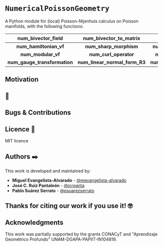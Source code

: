 
# `NumericalPoissonGeometry`
A Python module for (local) Poisson-Nijenhuis calculus on Poisson manifolds, with the following functions:

| **num_bivector_field**        | **num_bivector_to_matrix**    | **num_poisson_bracket**           |
|:-----------------------------:|:-----------------------------:|:---------------------------------:|
| **num_hamiltonian_vf**        | **num_sharp_morphism**        | **num_coboundary_operator**       |
| **num_modular_vf**            | **num_curl_operator**         | **num_one_forms_bracket**         |
| **num_gauge_transformation**  | **num_linear_normal_form_R3** | **num_flaschka_ratiu_bivector**   |

<!--
This repository accompanies our paper ['On Computational Poisson Geometry I: Symbolic Foundations'](https://arxiv.org/abs/1912.01746).
-->

<!-- For more information you can read the [wiki](https://github.com/mevangelista-alvarado/poisson_geometry/wiki) this project. or the our [documentation]()-->

## Motivation
<!--
Some of the functions in this module have been used to obtain the results in these articles:

 * L.  C.  Garcia-Naranjo,  P.  Suárez-Serrato & R.  Vera, <br/>
 [Poisson Structures on Smooth 4-Manifolds](https://link.springer.com/article/10.1007/s11005-015-0792-8), <br/> 
   Lett. Math. Phys. 105, 1533-1550 (2015)
   
 * P. Suárez-Serrato & J. Torres-Orozco, <br/>
 [Poisson Structures on Wrinkled Fibrations](https://link.springer.com/article/10.1007/s40590-015-0072-8),  <br/>
   Bol. Soc.Mat. Mex. 22, 263-280 (2016)
   
 * P. Suárez-Serrato, J. Torres Orozco, & R. Vera, <br/>
 [Poisson and Near-Symplectic Structures on Generalized Wrinkled Fibrations in Dimension 6](https://link.springer.com/article/10.1007/s10455-019-09651-2),  <br/>
   Ann. Glob. Anal. Geom. (2019) 55, 777-804 (2019)
   
 * M. Evangelista-Alvarado, P. Suárez-Serrato, J. Torres-Orozco & R. Vera, <br/>
 [On Bott-Morse Foliations and their Poisson Structures in Dimension 3](http://journalofsingularities.org/volume19/article2.html),  <br/>
   Journal of Singularities 19, 19-33 (2019)
-->

## 🚀
<!--- #### Testing: --->
<!-- Solo borrar esto
 * __Run our tutorial on Colab__ [English](https://colab.research.google.com/drive/1XYcaJQ29XwkblXQOYumT1s8_00bHUEKZ) / [Castellano](https://colab.research.google.com/drive/1F9I2TcrhSz0zRZSuALEWldxgw-AL6pOK)
   
 * __Run on your local machine__
   * Clone this repository on your local machine.
   * Open a terminal with the path where you clone this repository.
   * Create a virtual environment,(see this [link](https://gist.github.com/mevangelista-alvarado/8ee2fd663e7446e543fc04eacce0f303))
   * Install the requirements:
      ```
      (venv_name) C:Users/dekstop/poisson$ pip install poissongeometry
      ```
   * Open python terminal to start:
      ```
      (venv_name) C:Users/dekstop/poisson$ python
      ```
   * Import PoissonGeometry class
      ```
      >>> from poisson.poisson import PoissonGeometry
      ```	 
<!--  * Testing the class.
	   For example we want convert to matriz the bivector <a href="https://www.codecogs.com/eqnedit.php?latex=$$\pi=x_{3}\frac{\partial}{\partial&space;x_{1}}\wedge\frac{\partial}{\partial&space;x_{2}}&space;-&space;x_{2}\frac{\partial}{\partial&space;x_{1}}\wedge\frac{\partial}{\partial&space;x_{3}}&space;&plus;&space;x_{1}\frac{\partial}{\partial&space;x_{2}}\wedge\frac{\partial}{\partial&space;x_{3}}$$" target="_blank"><img src="https://latex.codecogs.com/gif.latex?$$\pi=x_{3}\frac{\partial}{\partial&space;x_{1}}\wedge\frac{\partial}{\partial&space;x_{2}}&space;-&space;x_{2}\frac{\partial}{\partial&space;x_{1}}\wedge\frac{\partial}{\partial&space;x_{3}}&space;&plus;&space;x_{1}\frac{\partial}{\partial&space;x_{2}}\wedge\frac{\partial}{\partial&space;x_{3}}$$" title="$$\pi=x_{3}\frac{\partial}{\partial x_{1}}\wedge\frac{\partial}{\partial x_{2}} - x_{2}\frac{\partial}{\partial x_{1}}\wedge\frac{\partial}{\partial x_{3}} + x_{1}\frac{\partial}{\partial x_{2}}\wedge\frac{\partial}{\partial x_{3}}$$" /></a>
	   then <a href="https://www.codecogs.com/eqnedit.php?latex=\pi" target="_blank"><img src="https://latex.codecogs.com/gif.latex?\pi" title="\pi" /></a> is equivalent to ```{(1,2): 'x3', (1,3): '-x2', (2,3): 'x1'}``` in this class.
	   ```
	   >>> from poisson import PoissonGeometry
	   >>> # We instantiate the Poisson class for dimension 3
	   >>> pg = PoissonGeometry(3)
	   >>> pg.bivector_to_matrix({(1,2): 'x3', (1,3): '-x2', (2,3): 'x1'})
	   Matrix([
	   [  0,  x3, -x2],
	   [-x3,   0,  x1],
	   [ x2, -x1,   0]])
	   ```
		
		This function has an option for output is in latex format string, for this, we change the flag latex_format to True (its default value is False) as shown below.
		
		```
		 >>> print(pg.bivector_to_matrix({(1,2): 'x3', (1,3): '-x2', (2,3): 'x1'}, latex_format=True))
		   \left[\begin{array}{ccc}0 & x_{3} & - x_{2}\\- x_{3} & 0 & x_{1}\\x_{2} & - x_{1} & 0\end{array}\right]
		```
		<!--For more information to how use this class you can read the [documentation]() or the our [wiki](https://github.com/mevangelista-alvarado/poisson_geometry/wiki)-->

<!--## TO DO
Calculate Poisson Cohomology with linear coefficients.-->

## Bugs & Contributions
<!--
Our issue tracker is at https://github.com/appliedgeometry/poissongeometry/issues. Please report any bugs that you find. Or, even better, if you are interested in our project you can fork the repository on GitHub and create a pull request. 
-->

## Licence 📄
MIT licence

## Authors ✒️
This work is developed and maintained by:
 * **Miguel Evangelista-Alvarado** - [@mevangelista-alvarado](https://github.com/mevangelista-alvarado)
 * **José C. Ruíz Pantaleón** - [@jcrpanta](https://github.com/jcrpanta)
 * **Pablo Suárez Serrato** - [@psuarezserrato](https://github.com/psuarezserrato)

## Thanks for citing our work if you use it! 🤓 ##
<!--
@misc{evangelistaalvarado2019computational,<br/>
    title={On Computational Poisson Geometry I: Symbolic Foundations},<br/>
    author={M. A. Evangelista-Alvarado and J. C. Ruíz-Pantaleón and P. Suárez-Serrato},<br/>
    year={2019},<br/>
    eprint={1912.01746},<br/>
    archivePrefix={arXiv},<br/>
    primaryClass={math.DG}<br/>
}
-->

## Acknowledgments ##
This work was partially supported by the grants CONACyT and "Aprendizaje Geométrico Profundo" UNAM-DGAPA-PAPIIT-IN104819.

<!-- 
## Do not forget.
* Comment to others about this project 📢
* Cite this project if you use it 🤓.
* Finally, if you know one of the authors, invite him a beer🍺.
---

